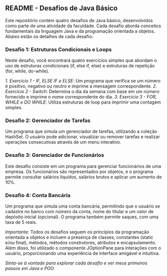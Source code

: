 ## README - Desafios de Java Básico

Este repositório contém quatro desafios de Java básico, desenvolvidos como parte de uma atividade da faculdade. Cada desafio aborda conceitos fundamentais da linguagem Java e da programação orientada a objetos. Abaixo estão os detalhes de cada desafio:

### Desafio 1: Estruturas Condicionais e Loops
Neste desafio, você encontrará quatro exercícios simples que abordam o uso de estruturas condicionais (if, else if, else) e estruturas de repetição (for, while, do-while).

*1. Exercício 1 - IF, ELSE IF e ELSE*: Um programa que verifica se um número é positivo, negativo ou neutro e imprime a mensagem correspondente.
*2. Exercício 2 - Switch*: Determina o dia da semana com base em um número fornecido e imprime o nome correspondente do dia.
*3. Exercício 3 - FOR, WHILE e DO WHILE*: Utiliza estruturas de loop para imprimir uma contagem simples.

### Desafio 2: Gerenciador de Tarefas
Um programa que simula um gerenciador de tarefas, utilizando a coleção HashSet. O usuário pode adicionar, visualizar ou remover tarefas e realizar operações consecutivas através de um menu interativo.

### Desafio 3: Gerenciador de Funcionários
Este desafio consiste em um programa para gerenciar funcionários de uma empresa. Os funcionários são representados por objetos, e o programa permite consultar salários líquidos, salários brutos e aplicar um aumento de 10%.

### Desafio 4: Conta Bancária
Um programa que simula uma conta bancária, permitindo que o usuário se cadastre no banco com número da conta, nome do titular e um valor de depósito inicial (opcional). O programa também permite saques, com uma taxa de 5 reais.

*Importante:* Todos os desafios seguem os princípios da programação orientada a objetos e incluem a presença de classes, constantes (static e/ou final), métodos, métodos construtores, atributos e encapsulamento. Além disso, foi utilizado o componente JOptionPane para interações com o usuário, proporcionando uma experiência de interface amigável e intuitiva.

*Sinta-se à vontade para explorar cada desafio e ver meus primeiros passos em Java e POO*

